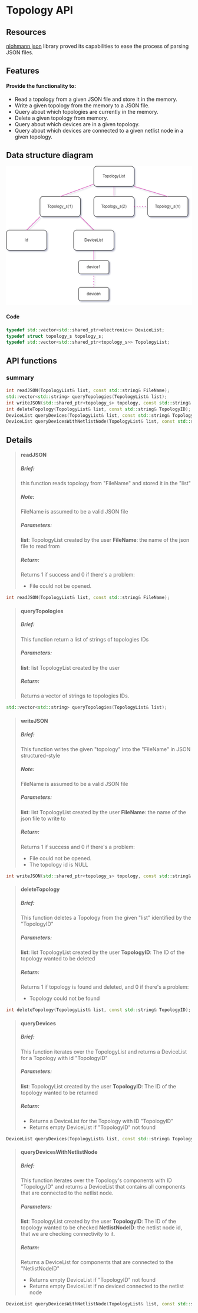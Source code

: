 # Topology API
## Resources
[nlohmann json](https://github.com/nlohmann/json) library proved its capabilities to ease the process of parsing JSON files.


## Features
#### Provide the functionality to:
- Read a topology from a given JSON file and store it in the memory.
- Write a given topology from the memory to a JSON file.
- Query about which topologies are currently in the memory.
- Delete a given topology from memory.
- Query about which devices are in a given topology.
- Query about which devices are connected to a given netlist node in a given topology.

## Data structure diagram
![Data structure diagram](diagrams/datastructureDiagram.png)
#### Code
```c++
typedef std::vector<std::shared_ptr<electronic>> DeviceList;
typedef struct topology_s topology_s;
typedef std::vector<std::shared_ptr<topology_s>> TopologyList;
```

## API functions
### summary
```c++
int readJSON(TopologyList& list, const std::string& FileName);
std::vector<std::string> queryTopologies(TopologyList& list);
int writeJSON(std::shared_ptr<topology_s> topology, const std::string& FileName);
int deleteTopology(TopologyList& list, const std::string& TopologyID);
DeviceList queryDevices(TopologyList& list, const std::string& TopologyID);
DeviceList queryDevicesWithNetlistNode(TopologyList& list, const std::string& TopologyID, const std::string& NetlistNodeID);
```
## Details

> #### readJSON
> ##### Brief:
> this function reads topology from "FileName" and stored it in the "list"
> ##### Note:
>FileName is assumed to be a valid JSON file
> ##### Parameters:
> **list**: TopologyList created by the user
>**FileName**: the name of the json file to read from
>##### Return:
>Returns 1 if success and 0 if there's a problem:
>-  File could not be opened.
```c++
int readJSON(TopologyList& list, const std::string& FileName);
```

> #### queryTopologies
> ##### Brief:
> This function return a list of strings of topologies IDs
> ##### Parameters:
>**list**: list TopologyList created by the user
>##### Return:
>Returns a vector of strings to topologies IDs.
```c++
std::vector<std::string> queryTopologies(TopologyList& list);
```

>#### writeJSON
>##### Brief:
> This function writes the given "topology" into the "FileName" in JSON structured-style
>##### Note:
>FileName is assumed to be a valid JSON file
>##### Parameters:
>**list**: list TopologyList created by the user
>**FileName**: the name of the json file to write to
>##### Return:  
>Returns 1 if success and 0 if there's a problem:
>- File could not be opened.
>- The topology id is NULL
```c++
int writeJSON(std::shared_ptr<topology_s> topology, const std::string& FileName);
```

>#### deleteTopology
>##### Brief:
> This function deletes a Topology from the given "list" identified by the "TopologyID"
>##### Parameters:
>**list**: list TopologyList created by the user
>**TopologyID**: The ID of the topology wanted to be deleted
>##### Return:
>Returns 1 if topology is found and deleted, and 0 if there's a problem:
>- Topology could not be found
```c++
int deleteTopology(TopologyList& list, const std::string& TopologyID);
```

>#### queryDevices
>##### Brief:
> This function iterates over the TopologyList and returns a DeviceList for a Topology with id "TopologyID"
>##### Parameters:
>**list**: TopologyList created by the user
>**TopologyID**: The ID of the topology wanted to be returned
>##### Return:
>- Returns a DeviceList for the Topology with ID "TopologyID"
>- Returns empty DeviceList if "TopologyID" not found
```c++
DeviceList queryDevices(TopologyList& list, const std::string& TopologyID);
```


>#### queryDevicesWithNetlistNode
>##### Brief:
> This function iterates over the Topology's components with ID "TopologyID" and returns a DeviceList that contains all components that are connected to the netlist node.
>##### Parameters:
>**list**: TopologyList created by the user
>**TopologyID**: The ID of the topology wanted to be checked
>**NetlistNodeID**: the netlist node id, that we are checking connectivity to it.
>##### Return:
> Returns a DeviceList for components that are connected to the "NetlistNodeID"
>- Returns empty DeviceList if "TopologyID" not found
>- Returns empty DeviceList if no deviced connected to the netlist node
```c++
DeviceList queryDevicesWithNetlistNode(TopologyList& list, const std::string& TopologyID, const std::string& NetlistNodeID);
```



